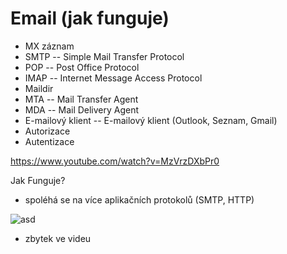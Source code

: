 # Email (jak funguje)

- MX záznam
- SMTP -- Simple Mail Transfer Protocol
- POP -- Post Office Protocol
- IMAP -- Internet Message Access Protocol
- Maildir
- MTA -- Mail Transfer Agent
- MDA -- Mail Delivery Agent
- E-mailový klient -- E-mailový klient (Outlook, Seznam, Gmail)
- Autorizace
- Autentizace

https://www.youtube.com/watch?v=MzVrzDXbPr0

Jak Funguje?

- spoléhá se na více aplikačních protokolů (SMTP, HTTP)

![asd](https://i.gyazo.com/c6b9ce7e9c65ff0ce269b94c98dd8c0e.png)

- zbytek ve videu



